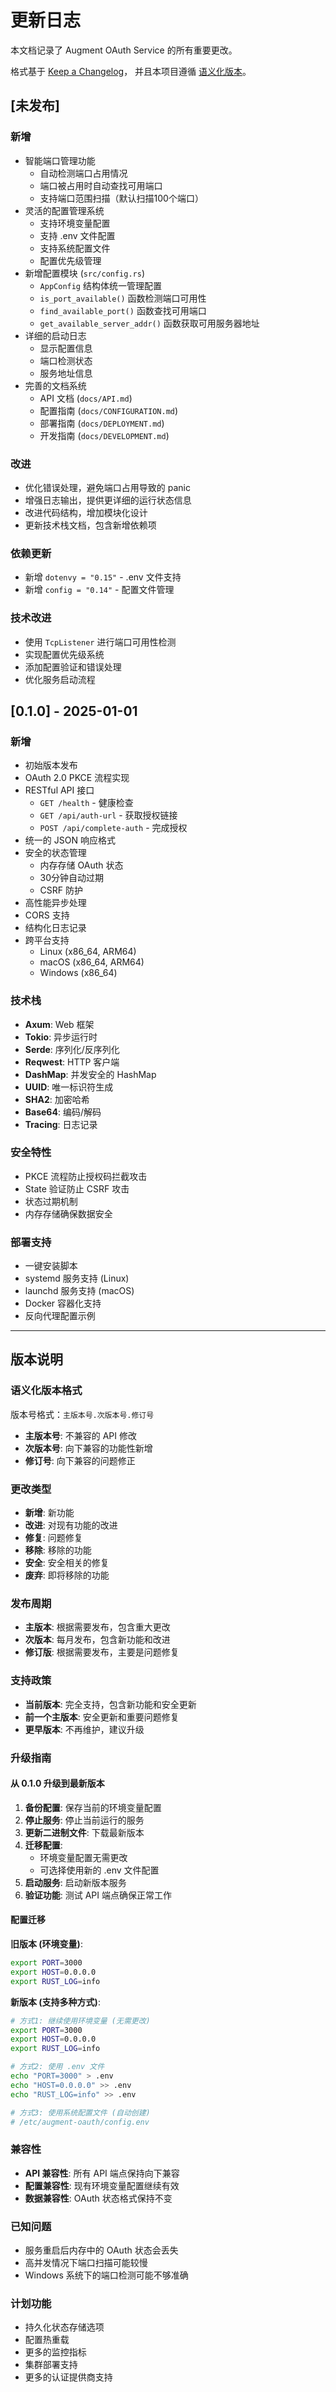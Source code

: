 # 更新日志

本文档记录了 Augment OAuth Service 的所有重要更改。

格式基于 [Keep a Changelog](https://keepachangelog.com/zh-CN/1.0.0/)，
并且本项目遵循 [语义化版本](https://semver.org/lang/zh-CN/)。

## [未发布]

### 新增
- 智能端口管理功能
  - 自动检测端口占用情况
  - 端口被占用时自动查找可用端口
  - 支持端口范围扫描（默认扫描100个端口）
- 灵活的配置管理系统
  - 支持环境变量配置
  - 支持 .env 文件配置
  - 支持系统配置文件
  - 配置优先级管理
- 新增配置模块 (`src/config.rs`)
  - `AppConfig` 结构体统一管理配置
  - `is_port_available()` 函数检测端口可用性
  - `find_available_port()` 函数查找可用端口
  - `get_available_server_addr()` 函数获取可用服务器地址
- 详细的启动日志
  - 显示配置信息
  - 端口检测状态
  - 服务地址信息
- 完善的文档系统
  - API 文档 (`docs/API.md`)
  - 配置指南 (`docs/CONFIGURATION.md`)
  - 部署指南 (`docs/DEPLOYMENT.md`)
  - 开发指南 (`docs/DEVELOPMENT.md`)

### 改进
- 优化错误处理，避免端口占用导致的 panic
- 增强日志输出，提供更详细的运行状态信息
- 改进代码结构，增加模块化设计
- 更新技术栈文档，包含新增依赖项

### 依赖更新
- 新增 `dotenvy = "0.15"` - .env 文件支持
- 新增 `config = "0.14"` - 配置文件管理

### 技术改进
- 使用 `TcpListener` 进行端口可用性检测
- 实现配置优先级系统
- 添加配置验证和错误处理
- 优化服务启动流程

## [0.1.0] - 2025-01-01

### 新增
- 初始版本发布
- OAuth 2.0 PKCE 流程实现
- RESTful API 接口
  - `GET /health` - 健康检查
  - `GET /api/auth-url` - 获取授权链接
  - `POST /api/complete-auth` - 完成授权
- 统一的 JSON 响应格式
- 安全的状态管理
  - 内存存储 OAuth 状态
  - 30分钟自动过期
  - CSRF 防护
- 高性能异步处理
- CORS 支持
- 结构化日志记录
- 跨平台支持
  - Linux (x86_64, ARM64)
  - macOS (x86_64, ARM64)
  - Windows (x86_64)

### 技术栈
- **Axum**: Web 框架
- **Tokio**: 异步运行时
- **Serde**: 序列化/反序列化
- **Reqwest**: HTTP 客户端
- **DashMap**: 并发安全的 HashMap
- **UUID**: 唯一标识符生成
- **SHA2**: 加密哈希
- **Base64**: 编码/解码
- **Tracing**: 日志记录

### 安全特性
- PKCE 流程防止授权码拦截攻击
- State 验证防止 CSRF 攻击
- 状态过期机制
- 内存存储确保数据安全

### 部署支持
- 一键安装脚本
- systemd 服务支持 (Linux)
- launchd 服务支持 (macOS)
- Docker 容器化支持
- 反向代理配置示例

---

## 版本说明

### 语义化版本格式

版本号格式：`主版本号.次版本号.修订号`

- **主版本号**: 不兼容的 API 修改
- **次版本号**: 向下兼容的功能性新增
- **修订号**: 向下兼容的问题修正

### 更改类型

- **新增**: 新功能
- **改进**: 对现有功能的改进
- **修复**: 问题修复
- **移除**: 移除的功能
- **安全**: 安全相关的修复
- **废弃**: 即将移除的功能

### 发布周期

- **主版本**: 根据需要发布，包含重大更改
- **次版本**: 每月发布，包含新功能和改进
- **修订版**: 根据需要发布，主要是问题修复

### 支持政策

- **当前版本**: 完全支持，包含新功能和安全更新
- **前一个主版本**: 安全更新和重要问题修复
- **更早版本**: 不再维护，建议升级

### 升级指南

#### 从 0.1.0 升级到最新版本

1. **备份配置**: 保存当前的环境变量配置
2. **停止服务**: 停止当前运行的服务
3. **更新二进制文件**: 下载最新版本
4. **迁移配置**: 
   - 环境变量配置无需更改
   - 可选择使用新的 .env 文件配置
5. **启动服务**: 启动新版本服务
6. **验证功能**: 测试 API 端点确保正常工作

#### 配置迁移

**旧版本 (环境变量)**:
```bash
export PORT=3000
export HOST=0.0.0.0
export RUST_LOG=info
```

**新版本 (支持多种方式)**:
```bash
# 方式1: 继续使用环境变量 (无需更改)
export PORT=3000
export HOST=0.0.0.0
export RUST_LOG=info

# 方式2: 使用 .env 文件
echo "PORT=3000" > .env
echo "HOST=0.0.0.0" >> .env
echo "RUST_LOG=info" >> .env

# 方式3: 使用系统配置文件 (自动创建)
# /etc/augment-oauth/config.env
```

### 兼容性

- **API 兼容性**: 所有 API 端点保持向下兼容
- **配置兼容性**: 现有环境变量配置继续有效
- **数据兼容性**: OAuth 状态格式保持不变

### 已知问题

- 服务重启后内存中的 OAuth 状态会丢失
- 高并发情况下端口扫描可能较慢
- Windows 系统下的端口检测可能不够准确

### 计划功能

- 持久化状态存储选项
- 配置热重载
- 更多的监控指标
- 集群部署支持
- 更多的认证提供商支持
